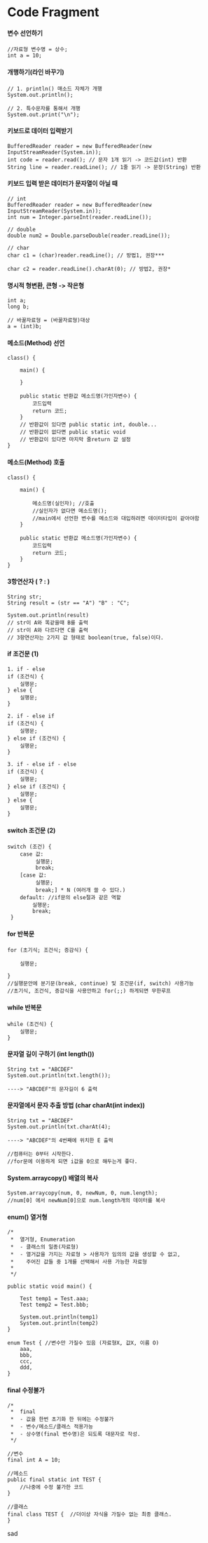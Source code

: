 # Code Fragment

#### 변수 선언하기
```
//자료형 변수명 = 상수;
int a = 10;
```

#### 개행하기(라인 바꾸기)
```
// 1. println() 매소드 자체가 개행
System.out.println();

// 2. 특수문자를 통해서 개행
System.out.print("\n");
```

#### 키보드로 데이터 입력받기
```
BufferedReader reader = new BufferedReader(new InputStreamReader(System.in));
int code = reader.read(); // 문자 1개 읽기 -> 코드값(int) 반환
String line = reader.readLine(); // 1줄 읽기 -> 문장(String) 반환
```

#### 키보드 입력 받은 데이터가 문자열이 아닐 때
```
// int
BufferedReader reader = new BufferedReader(new InputStreamReader(System.in));
int num = Integer.parseInt(reader.readLine());

// double
double num2 = Double.parseDouble(reader.readLine());

// char
char c1 = (char)reader.readLine(); // 방법1, 권장***

char c2 = reader.readLine().charAt(0); // 방법2, 권장*
```

#### 명시적 형변환, 큰형 -> 작은형
```
int a;
long b;

// 바꿀자료형 = (바꿀자료형)대상
a = (int)b;  
```

#### 메소드(Method) 선언
```
class() {

	main() {
	
	}
	
	public static 반환값 메소드명(가인자변수) {
		코드입력
		return 코드;
	} 
	// 반환값이 있다면 public static int, double... 
	// 반환값이 없다면 public static void
	// 반환값이 있다면 마지막 줄return 값 설정 
}
```

#### 메소드(Method) 호출
```
class() {

	main() {
	
		메소드명(실인자); //호출
		//실인자가 없다면 메소드명();
		//main에서 선언한 변수를 메소드와 대입하려면 데이터타입이 같아야함
	}
	
	public static 반환값 메소드명(가인자변수) {
		코드입력
		return 코드;
	} 
}
```

#### 3항연산자 ( ? : )

```
String str;
String result = (str == "A") "B" : "C";

System.out.println(result)
// str이 A와 똑같을때 B를 출력
// str이 A와 다르다면 C를 출력
// 3항연산자는 2가지 값 형태로 boolean(true, false)이다. 
```

#### if 조건문 (1)
```
1. if - else
if (조건식) {
	실행문;
} else {
	실행문;
}

2. if - else if
if (조건식) {
	실행문;
} else if (조건식) {
	실행문;
}

3. if - else if - else
if (조건식) {
	실행문;
} else if (조건식) {
	실행문;
} else {
	실행문;
}
```

#### switch 조건문 (2)
```
switch (조건) {
	case 값:
		 실행문;
		 break;
	[case 값:
		 실행문;
		 break;] * N (여러개 쓸 수 있다.)
	default: //if문의 else절과 같은 역할
		실행문;
		break;
 }
```

#### for 반복문
```
for (초기식; 조건식; 증감식) {
	
	실행문;
	
}
//실행문안에 분기문(break, continue) 및 조건문(if, switch) 사용가능
//초기식, 조건식, 증감식을 사용안하고 for(;;) 하게되면 무한루프
```

#### while 반복문
```
while (조건식) {
	실행문;
}
```

#### 문자열 길이 구하기 (int length())
```
String txt = "ABCDEF"
System.out.println(txt.length());

----> "ABCDEF"의 문자길이 6 출력
```

#### 문자열에서 문자 추출 방법 (char charAt(int index))
```
String txt = "ABCDEF"
System.out.println(txt.charAt(4);

----> "ABCDEF"의 4번째에 위치한 E 출력

//컴퓨터는 0부터 시작한다.
//for문에 이용하게 되면 i값을 0으로 해두는게 좋다.
```

#### System.arraycopy() 배열의 복사
```
System.arraycopy(num, 0, newNum, 0, num.length);
//num[0] 에서 newNum[0]으로 num.length개의 데이터를 복사
```

#### enum() 열거형
```
/*
 *  열거형, Enumeration
 *  - 클래스의 일종(자료형)
 *  - 열거값을 가지는 자료형 > 사용자가 임의의 값을 생성할 수 없고,
 *    주어진 값들 중 1개를 선택해서 사용 가능한 자료형
 * 	
 */
 
public static void main() {

	Test temp1 = Test.aaa;
	Test temp2 = Test.bbb;
	
	System.out.println(temp1)
	System.out.println(temp2)
}

enum Test { //변수만 가질수 있음 (자료형X, 값X, 이름 O)
	aaa,
	bbb,
	ccc,
	ddd,
}
```

#### final 수정불가
```
/*
 *  final
 *  - 값을 한번 초기화 한 뒤에는 수정불가
 *  - 변수/메소드/클래스 적용가능
 *  - 상수명(final 변수명)은 되도록 대문자로 작성.
 */
 
//변수
final int A = 10;

//메소드
public final static int TEST {
	//나중에 수정 불가한 코드
}

//클래스
final class TEST {  //더이상 자식을 가질수 없는 최종 클래스.
}
```

sad

